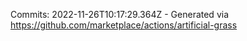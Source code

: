 Commits: 2022-11-26T10:17:29.364Z - Generated via https://github.com/marketplace/actions/artificial-grass
<br>
